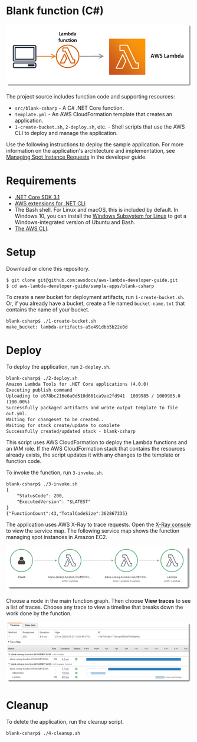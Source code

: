 # Blank function (C#)

![Architecture](/sample-apps/blank-csharp/images/sample-blank-csharp.png)

The project source includes function code and supporting resources:

- `src/blank-csharp` - A C# .NET Core function.
- `template.yml` - An AWS CloudFormation template that creates an application.
- `1-create-bucket.sh`, `2-deploy.sh`, etc. - Shell scripts that use the AWS CLI to deploy and manage the application.

Use the following instructions to deploy the sample application. For more information on the application's architecture and implementation, see [Managing Spot Instance Requests](https://docs.aws.amazon.com/lambda/latest/dg/services-ec2-tutorial.html) in the developer guide.

# Requirements
- [.NET Core SDK 3.1](https://nodejs.org/en/download/releases/)
- [AWS extensions for .NET CLI](https://github.com/aws/aws-extensions-for-dotnet-cli)
- The Bash shell. For Linux and macOS, this is included by default. In Windows 10, you can install the [Windows Subsystem for Linux](https://docs.microsoft.com/en-us/windows/wsl/install-win10) to get a Windows-integrated version of Ubuntu and Bash.
- [The AWS CLI](https://docs.aws.amazon.com/cli/latest/userguide/cli-chap-install.html).

# Setup
Download or clone this repository.

    $ git clone git@github.com:awsdocs/aws-lambda-developer-guide.git
    $ cd aws-lambda-developer-guide/sample-apps/blank-csharp

To create a new bucket for deployment artifacts, run `1-create-bucket.sh`. Or, if you already have a bucket, create a file named `bucket-name.txt` that contains the name of your bucket.

    blank-csharp$ ./1-create-bucket.sh
    make_bucket: lambda-artifacts-a5e491dbb5b22e0d

# Deploy
To deploy the application, run `2-deploy.sh`.

    blank-csharp$ ./2-deploy.sh
    Amazon Lambda Tools for .NET Core applications (4.0.0)
    Executing publish command
    Uploading to e678bc216e6a0d510d661ca9ae2fd941  1009985 / 1009985.0  (100.00%)
    Successfully packaged artifacts and wrote output template to file out.yml.
    Waiting for changeset to be created..
    Waiting for stack create/update to complete
    Successfully created/updated stack - blank-csharp

This script uses AWS CloudFormation to deploy the Lambda functions and an IAM role. If the AWS CloudFormation stack that contains the resources already exists, the script updates it with any changes to the template or function code.

To invoke the function, run `3-invoke.sh`.

    blank-csharp$ ./3-invoke.sh
    {
        "StatusCode": 200,
        "ExecutedVersion": "$LATEST"
    }
    {"FunctionCount":43,"TotalCodeSize":362867335}

The application uses AWS X-Ray to trace requests. Open the [X-Ray console](https://console.aws.amazon.com/xray/home#/service-map) to view the service map. The following service map shows the function managing spot instances in Amazon EC2.

![Service Map](/sample-apps/blank-csharp/images/blank-csharp-servicemap.png)

Choose a node in the main function graph. Then choose **View traces** to see a list of traces. Choose any trace to view a timeline that breaks down the work done by the function.

![Trace](/sample-apps/blank-csharp/images/blank-csharp-trace.png)

# Cleanup
To delete the application, run the cleanup script.

    blank-csharp$ ./4-cleanup.sh

